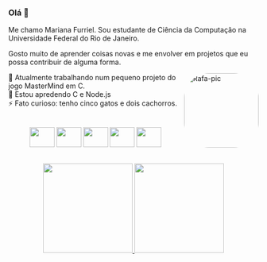### Olá 👋
Me chamo Mariana Furriel.
Sou estudante de Ciência da Computação na Universidade Federal do Rio de Janeiro.

Gosto muito de aprender coisas novas e me envolver em projetos que eu possa contribuir de alguma forma.
<div style="display:inline_block" align="">
 <img align="right" alt="Rafa-pic" height="150" style="border-radius:50px;" src="http://38.media.tumblr.com/e548fd0ecb77e2a9c2712314fe7b902e/tumblr_ns1pf60Rmb1qk24apo1_1280.gif">
🔭 Atualmente trabalhando num pequeno projeto do jogo MasterMind em C. <br>
🌱 Estou apredendo C e Node.js<br>
⚡ Fato curioso: tenho cinco gatos e dois cachorros.
 <!-- - 🤔 Procurando projetos em equipe.-->

</div>

<div style="display:inline_block" align="center">
<br><br>
<img height="40" width="50" src="https://cdn.jsdelivr.net/gh/devicons/devicon/icons/c/c-original.svg"/>
<img height="40" width="50"  src="https://cdn.jsdelivr.net/gh/devicons/devicon/icons/css3/css3-original.svg" />
<img height="40" width="50"  src="https://cdn.jsdelivr.net/gh/devicons/devicon/icons/html5/html5-original.svg" />
<img height="40" width="50"  src="https://cdn.jsdelivr.net/gh/devicons/devicon/icons/mysql/mysql-original-wordmark.svg" />
<img height="40" width="50"  src="https://cdn.jsdelivr.net/gh/devicons/devicon/icons/php/php-original.svg" />
  
</div>

##

<div align="center">
  <a href="https://github.com/MarianaFurriel">
  <img height="180em" src="https://github-readme-stats.vercel.app/api?username=MarianaFurriel&show_icons=true&theme=dracula&include_all_commits=true&count_private=true&hide_border=true"/>
  <img height="180em" src="https://github-readme-stats.vercel.app/api/top-langs/?username=MarianaFurriel&langs_count=7&layout=compact&theme=dracula&hide_border=true"/>
</div>
